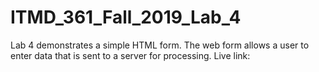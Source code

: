 # ITMD_361_Fall_2019_Lab_4
Lab 4 demonstrates a simple HTML form. The web form allows a user to enter data that is sent to a server for processing.
Live link: 

